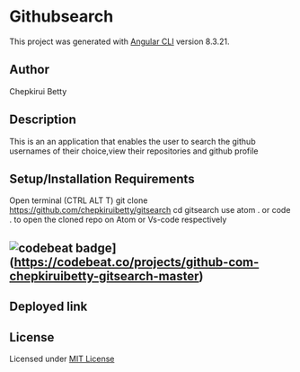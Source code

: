 # Githubsearch

This project was generated with [Angular CLI](https://github.com/angular/angular-cli) version 8.3.21.


## Author

Chepkirui Betty

## Description

This is an an application that enables the user to search the github usernames of their choice,view their repositories and github profile


## Setup/Installation Requirements

 Open terminal (CTRL ALT T)
 git clone https://github.com/chepkiruibetty/gitsearch 
 cd gitsearch
 use atom . or code . to open the cloned repo on Atom or Vs-code respectively


## ![codebeat badge](https://codebeat.co/badges/4b3b7b1f-6275-4ab0-9aa8-46fd882388c1)](https://codebeat.co/projects/github-com-chepkiruibetty-gitsearch-master)

## Deployed link



## License

Licensed under [MIT License](license)
